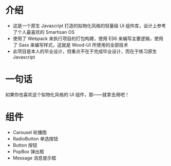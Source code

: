 # 介绍

- 这是一个原生 Javascript 打造的拟物化风格的轻量级 UI 组件库，设计上参考了个人最喜欢的 Smartisan OS
- 使用了 Webpack 来执行项目的打包构建，使用 ES6 来编写主要逻辑，使用了 Sass 来编写样式，这就是 Wood-UI 所使用的全部技术
- 此项目是本人的毕业设计，但重点不在于完成毕业设计，而在于练习原生 Javascript

# 一句话

如果你也喜欢这个拟物化风格的 UI 组件，那——就拿去用吧！

# 组件

- Carousel 轮播图
- RadioButton 单选按钮
- Button 按钮
- PopBox 弹出框
- Message 消息提示框
